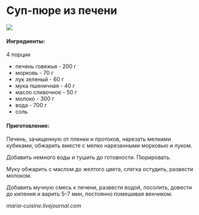 ﻿---
image: https://s-media-cache-ak0.pinimg.com/564x/4f/7e/16/4f7e16946005b059733c583c51e9d6bd.jpg
---
# Суп-пюре из печени
![](https://s-media-cache-ak0.pinimg.com/564x/4f/7e/16/4f7e16946005b059733c583c51e9d6bd.jpg)

#### Ингредиенты:
4 порции
* печень говяжья - 200 г
* морковь - 70 г
* лук зеленый - 60 г
* мука пшеничная - 40 г
* масло сливочное - 50 г
* молоко - 300 г
* вода - 700 г
* соль


#### Приготовление:


Печень, зачищенную от пленки и протоков, нарезать мелкими кубиками, обжарить вместе с мелко нарезанными морковью и луком.

Добавить немного воды и тушить до готовности. Пюрировать.

Муку обжарить с маслом до желтого цвета, слегка остудить, развести молоком.

Добавить мучную смесь к печени, развести водой, посолить, довести до кипения и варить 5–7 мин, постоянно помешивая венчиком.

*maria-cuisine.livejournal.com*
